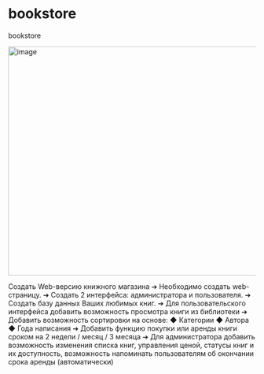 # bookstore
bookstore

<img width="892" height="465" alt="image" src="https://github.com/user-attachments/assets/5a7e44a5-a1d5-4e12-8042-e2f3a32442a0" />


Создать Web-версию книжного магазина
➔	Необходимо создать web-страницу.
➔	Создать 2 интерфейса: администратора и пользователя.
➔	Создать базу данных Ваших любимых книг.
➔	Для пользовательского интерфейса добавить возможность просмотра книги из библиотеки
➔	Добавить возможность сортировки на основе:
◆	Категории
◆	Автора
◆	Года написания
➔	Добавить функцию покупки или аренды книги сроком на 2 недели / месяц / 3 месяца
➔	Для администратора добавить возможность изменения списка книг, управления ценой, статусы книг и их доступность, возможность напоминать пользователям об окончании срока аренды (автоматически)
